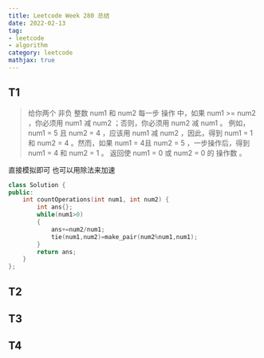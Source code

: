 ```yaml
---
title: Leetcode Week 280 总结
date: 2022-02-13
tag: 
- leetcode
- algorithm
category: leetcode
mathjax: true
---
```

## T1
> 给你两个 非负 整数 num1 和 num2
每一步 操作 中，如果 num1 >= num2 ，你必须用 num1 减 num2 ；否则，你必须用 num2 减 num1 。
例如，num1 = 5 且 num2 = 4 ，应该用 num1 减 num2 ，因此，得到 num1 = 1 和 num2 = 4 。然而，如果 num1 = 4且 num2 = 5 ，一步操作后，得到 num1 = 4 和 num2 = 1 。
返回使 num1 = 0 或 num2 = 0 的 操作数 。

直接模拟即可
也可以用除法来加速
```cpp
class Solution {
public:
    int countOperations(int num1, int num2) {
        int ans{};
        while(num1>0)
        {
            ans+=num2/num1;
            tie(num1,num2)=make_pair(num2%num1,num1);
        }
        return ans;
    }
};
```

## T2


## T3
## T4
